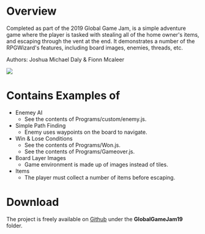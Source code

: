 # Overview
Completed as part of the 2019 Global Game Jam, is a simple adventure game where the player is tasked with stealing all of the home owner's items, and escaping through the vent at the end. It demonstrates a number of the RPGWizard's features, including board images, enemies, threads, etc.

Authors: Joshua Michael Daly & Fionn Mcaleer

![](http://rpgwizard.org/assets/images/games/TheVent/poster.jpg)

# Contains Examples of
* Enemey AI
  * See the contents of Programs/custom/enemy.js.
* Simple Path Finding
  * Enemy uses waypoints on the board to navigate.
* Win & Lose Conditions
  * See the contents of Programs/Won.js.
  * See the contents of Programs/Gameover.js.
* Board Layer Images
  * Game environment is made up of images instead of tiles.
* Items
  * The player must collect a number of items before escaping.

# Download
The project is freely available on [Github](https://github.com/swordmaster2k/swordmaster2k.github.io/tree/master/GlobalGameJam19) under the **GlobalGameJam19** folder.

